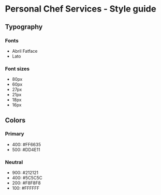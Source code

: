 # Personal Chef Services - Style guide

## Typography

### Fonts

- Abril Fatface
- Lato

### Font sizes

- 80px
- 60px
- 27px
- 21px
- 18px
- 16px

## Colors

### Primary

- 400: #FF6635
- 500: #DD4E11

### Neutral

- 900: #212121
- 400: #5C5C5C
- 200: #F8F8F8
- 100: #FFFFFF
